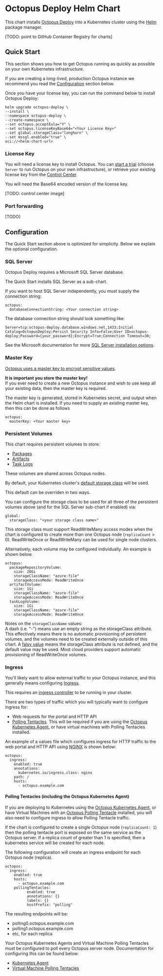 # Octopus Deploy Helm Chart

This chart installs [Octopus Deploy](https://octopus.com) into a Kubernetes cluster using the [Helm](https://helm.sh) package manager.

[TODO: point to GitHub Container Registry for charts]


## Quick Start
This section shows you how to get Octopus running as quickly as possible on your own Kubernetes infrastructure. 

If you are creating a long-lived, production Octopus instance we recommend you read the [Configuration](#configuration) section below.

Once you have your license key, you can run the command below to install Octopus Deploy:

```
helm upgrade octopus-deploy \
--install \
--namespace octopus-deploy \
--create-namespace \
--set octopus.acceptEula="Y" \
--set octopus.licenseKeyBase64="<Your License Key>"
--set global.storageClass="longhorn" \
--set mssql.enabled="true" \
oci://<helm-chart-url>
```

### License Key
You will need a license key to install Octopus. You can [start a trial](https://octopus.com/start) (choose `Server` to run Octopus on your own infrastructure), or retrieve your existing license key from the [Control Center](https://octopus.com/control-center/). 

You will need the Base64 encoded version of the license key.

[TODO: control center image]

### Port forwarding
[TODO]


## Configuration

The Quick Start section above is optimized for simplicity.  Below we explain the optional configuration. 

### SQL Server
Octopus Deploy requires a Microsoft SQL Server database.

The Quick Start installs SQL Server as a sub-chart. 

If you want to host SQL Server independently, you must supply the connection string: 

```
octopus:
  databaseConnectionString: <Your connection string>
```

The database connection string should look something like:

```
Server=tcp:octopus-deploy.database.windows.net,1433;Initial Catalog=OctopusDeploy;Persist Security Info=False;User ID=octopus-deploy;Password={your_password};Encrypt=True;Connection Timeout=30;
```

See the Microsoft documentation for more [SQL Server installation options](https://learn.microsoft.com/en-us/sql/linux/sql-server-linux-setup).


### Master Key

[Octopus uses a master key to encrypt sensitive values](https://octopus.com/docs/security/data-encryption). 

**It is important you store the master key!**  
If you ever need to create a new Octopus instance and wish to use keep all your existing data, then the master key is required.  

The master key is generated, stored in Kubernetes secret, and output when the Helm chart is installed.  If you need to supply an existing master key, then this can be done as follows 

```
octopus:
  masterKey: <Your master key>
```

### Persistent Volumes

This chart requires persistent volumes to store:

- [Packages](https://octopus.com/docs/packaging-applications/package-repositories/built-in-repository) 
- [Artifacts](https://octopus.com/docs/projects/deployment-process/artifacts)
- [Task Logs](https://octopus.com/docs/support/get-the-raw-output-from-a-task)

These volumes are shared across Octopus nodes. 

By default, your Kubernetes cluster's [default storage class](https://kubernetes.io/docs/tasks/administer-cluster/change-default-storage-class/) will be used.

This default can be overriden in two ways.

You can configure the storage class to be used for all three of the persistent volumes above (and for the SQL Server sub-chart if enabled) via:

```
global:
  storageClass: "<your storage class name>"
```

This storage class must support ReadWriteMany access modes when the chart is configured to create more than one Octopus node (`replicaCount` > 0). 
ReadWriteOnce or ReadWriteMany can be used for single node clusters.

Alternatively, each volume may be configured individually. An example is shown below.

```
octopus:
  packageRepositoryVolume:
    size: 20Gi 
    storageClassName: "azure-file"
    storageAccessMode: ReadWriteOnce
  artifactVolume:
    size: 1Gi 
    storageClassName: "azure-file"
    storageAccessMode: ReadWriteOnce
  taskLogVolume: 
    size: 1Gi 
    storageClassName: "azure-file"
    storageAccessMode: ReadWriteOnce
```

Notes on the `storageClassName` values:   
A dash (i.e. "-") means use an empty string as the storageClass attribute. This effectively means there is no automatic provisioning of persistent volumes, and the volumes need to be created externally outside of this chart.
A [falsy value](https://helm.sh/docs/chart_template_guide/control_structures/#ifelse) means the storageClass attribute is not defined, and the default value may be used. Most cloud providers support automatic provisioning of ReadWriteOnce volumes. 

### Ingress
You'll likely want to allow external traffic to your Octopus instance, and this generally means configuring [Ingress](https://kubernetes.io/docs/concepts/services-networking/ingress/). 

This requires an [ingress controller](https://kubernetes.io/docs/concepts/services-networking/ingress-controllers/) to be running in your cluster.

There are two types of traffic which you will typically want to configure ingress for:
- Web requests for the portal and HTTP API
- [Polling Tentacles](#polling-tentacles).  This will be required if you are using the [Octopus Kubernetes Agent](https://octopus.com/docs/infrastructure/deployment-targets/kubernetes/kubernetes-agent), or have virtual machines with Polling Tentacles installed. 

An example of a values file which configures ingress for HTTP traffic to the web portal and HTTP API using [NGINX](https://kubernetes.github.io/ingress-nginx/) is shown below:

```
octopus:
  ingress:
    enabled: true
    annotations: 
      kubernetes.io/ingress.class: nginx
    path: /
    hosts:
      - octopus.example.com 
```

#### <a name="polling-tentacles"></a>Polling Tentacles (including the Octopus Kubernetes Agent)

If you are deploying to Kubernetes using the [Octopus Kubernetes Agent](https://octopus.com/docs/infrastructure/deployment-targets/kubernetes/kubernetes-agent), or have Virtual Machines with an [Octopus Polling Tentacle](https://octopus.com/docs/infrastructure/deployment-targets/tentacle/tentacle-communication#polling-tentacles) installed, you will also need to configure ingress to allow Polling Tentacle traffic. 

If the chart is configured to create a single Octopus node (`replicaCount: 1`) then the polling tentacle port is exposed on the same service as the Octopus server.  If a replica count of greater than 1 is specified, then a kubernetes service will be created for each node.  

The following configuration will create an ingress endpoint for each Octopus node (replica). 


```
octopus:
  ingress:
    enabled: true
    hosts: 
      - octopus.example.com
    pollingTentacles:
          enabled: true
          annotations: {}
          labels: {}
          hostPrefix: "polling"
```

The resulting endpoints will be:
- polling0.octopus.example.com
- polling1.octopus.example.com
- etc, for each replica

Your Octopus Kubernetes Agents and Virtual Machine Polling Tentacles must be configured to poll every Octopus server node.  Documentation for configuring this can be found below:
- [Kubernetes Agent](https://octopus.com/docs/infrastructure/deployment-targets/kubernetes/kubernetes-agent/ha-cluster-support#octopus-deploy-ha-cluster) 
- [Virtual Machine Polling Tentacles](https://octopus.com/docs/administration/high-availability/maintain/polling-tentacles-with-ha)